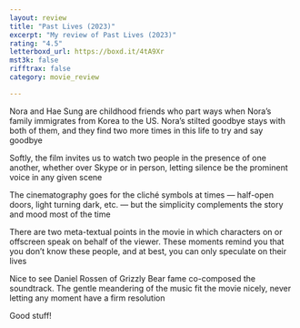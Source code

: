 ```yaml
---
layout: review
title: "Past Lives (2023)"
excerpt: "My review of Past Lives (2023)"
rating: "4.5"
letterboxd_url: https://boxd.it/4tA9Xr
mst3k: false
rifftrax: false
category: movie_review

---
```


Nora and Hae Sung are childhood friends who part ways when Nora’s family immigrates from Korea to the US. Nora’s stilted goodbye stays with both of them, and they find two more times in this life to try and say goodbye

Softly, the film invites us to watch two people in the presence of one another, whether over Skype or in person, letting silence be the prominent voice in any given scene

The cinematography goes for the cliché symbols at times — half-open doors, light turning dark, etc. — but the simplicity complements the story and mood most of the time

There are two meta-textual points in the movie in which characters on or offscreen speak on behalf of the viewer. These moments remind you that you don’t know these people, and at best, you can only speculate on their lives

Nice to see Daniel Rossen of Grizzly Bear fame co-composed the soundtrack. The gentle meandering of the music fit the movie nicely, never letting any moment have a firm resolution

Good stuff!